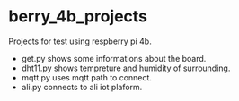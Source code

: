 # berry_4b_projects

Projects for test using respberry pi 4b.

- get.py shows some informations about the board.
- dht11.py shows tempreture and humidity of surrounding.
- mqtt.py uses mqtt path to connect.
- ali.py connects to ali iot plaform.
